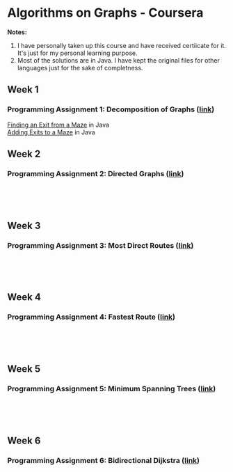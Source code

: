 # Algorithms on Graphs - Coursera

<strong>Notes:</strong> 
1. I have personally taken up this course and have received certiicate for it. It's just for my personal learning purpose.
2. Most of the solutions are in Java. I have kept the original files for other languages just for the sake of completness.


## Week 1
### Programming Assignment 1: Decomposition of Graphs ([link](https://www.coursera.org/learn/algorithms-on-graphs/home/week/1))
[Finding an Exit from a Maze](https://github.com/vivekjoshi225/Algorithms-On-Graphs-Coursera/blob/master/week-1/001/Reachability.java) in Java </br>
[Adding Exits to a Maze](https://github.com/vivekjoshi225/Algorithms-On-Graphs-Coursera/blob/master/week-1/002/ConnectedComponents.java) in Java </br>


## Week 2
### Programming Assignment 2: Directed Graphs ([link](https://www.coursera.org/learn/algorithms-on-graphs/home/week/2))
</br></br></br>

## Week 3
### Programming Assignment 3: Most Direct Routes ([link](https://www.coursera.org/learn/algorithms-on-graphs/home/week/3))
</br></br></br>

## Week 4
### Programming Assignment 4: Fastest Route ([link](https://www.coursera.org/learn/algorithms-on-graphs/home/week/4))
</br></br></br>

## Week 5
### Programming Assignment 5: Minimum Spanning Trees ([link](https://www.coursera.org/learn/algorithms-on-graphs/home/week/5))
</br></br></br>

## Week 6
### Programming Assignment 6: Bidirectional Dijkstra ([link](https://www.coursera.org/learn/algorithms-on-graphs/home/week/6))
</br></br></br>